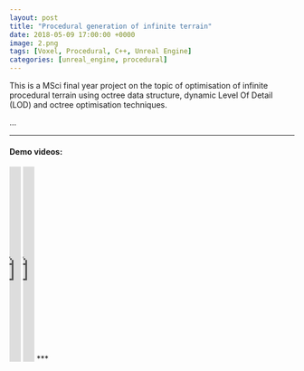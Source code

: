 ```yaml
---
layout: post
title: "Procedural generation of infinite terrain"
date: 2018-05-09 17:00:00 +0000
image: 2.png
tags: [Voxel, Procedural, C++, Unreal Engine]
categories: [unreal_engine, procedural]
---
```


This is a MSci final year project on the topic of optimisation of infinite procedural terrain using octree data structure, dynamic Level Of Detail (LOD) and octree optimisation techniques.

...

***
#### Demo videos:
<div style="display: inline">
  <iframe width="20" height="345" src="https://www.youtube.com/embed/2sqBf3AZPm0" frameborder="0" allowfullscreen></iframe>
  <iframe src="https://www.youtube.com/embed/31X7C6H0qIE" width="20" height="345" frameborder="0" allowfullscreen></iframe>
</div>
***

